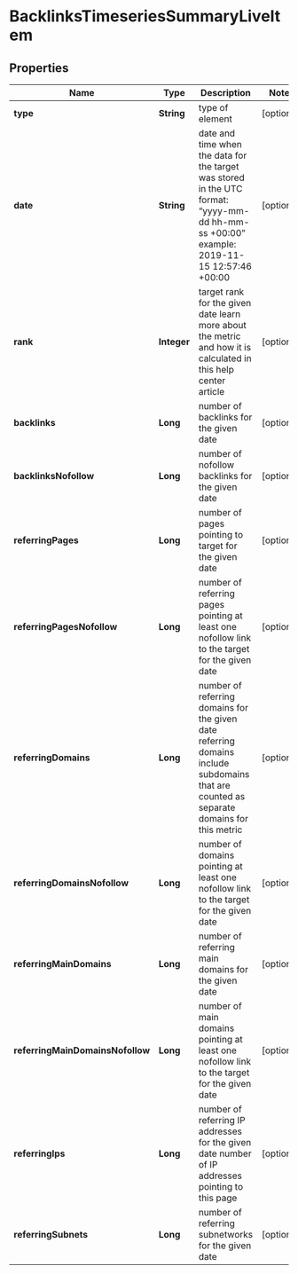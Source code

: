

# BacklinksTimeseriesSummaryLiveItem


## Properties

| Name | Type | Description | Notes |
|------------ | ------------- | ------------- | -------------|
|**type** | **String** | type of element |  [optional] |
|**date** | **String** | date and time when the data for the target was stored in the UTC format: “yyyy-mm-dd hh-mm-ss +00:00” example: 2019-11-15 12:57:46 +00:00 |  [optional] |
|**rank** | **Integer** | target rank for the given date learn more about the metric and how it is calculated in this help center article |  [optional] |
|**backlinks** | **Long** | number of backlinks for the given date |  [optional] |
|**backlinksNofollow** | **Long** | number of nofollow backlinks for the given date |  [optional] |
|**referringPages** | **Long** | number of pages pointing to target for the given date |  [optional] |
|**referringPagesNofollow** | **Long** | number of referring pages pointing at least one nofollow link to the target for the given date |  [optional] |
|**referringDomains** | **Long** | number of referring domains for the given date referring domains include subdomains that are counted as separate domains for this metric |  [optional] |
|**referringDomainsNofollow** | **Long** | number of domains pointing at least one nofollow link to the target for the given date |  [optional] |
|**referringMainDomains** | **Long** | number of referring main domains for the given date |  [optional] |
|**referringMainDomainsNofollow** | **Long** | number of main domains pointing at least one nofollow link to the target for the given date |  [optional] |
|**referringIps** | **Long** | number of referring IP addresses for the given date number of IP addresses pointing to this page |  [optional] |
|**referringSubnets** | **Long** | number of referring subnetworks for the given date |  [optional] |



